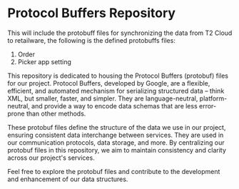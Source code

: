 # Protocol Buffers Repository

This will include the protobuff files for synchronizing the data from T2 Cloud to retailware, the following is the defined protobuffs files:

1. Order
2. Picker app setting

This repository is dedicated to housing the Protocol Buffers (protobuf) files for our project. Protocol Buffers, developed by Google, are a flexible, efficient, and automated mechanism for serializing structured data – think XML, but smaller, faster, and simpler. They are language-neutral, platform-neutral, and provide a way to encode data schemas that are less error-prone than other methods.

These protobuf files define the structure of the data we use in our project, ensuring consistent data interchange between services. They are used in our communication protocols, data storage, and more. By centralizing our protobuf files in this repository, we aim to maintain consistency and clarity across our project's services.

Feel free to explore the protobuf files and contribute to the development and enhancement of our data structures.
